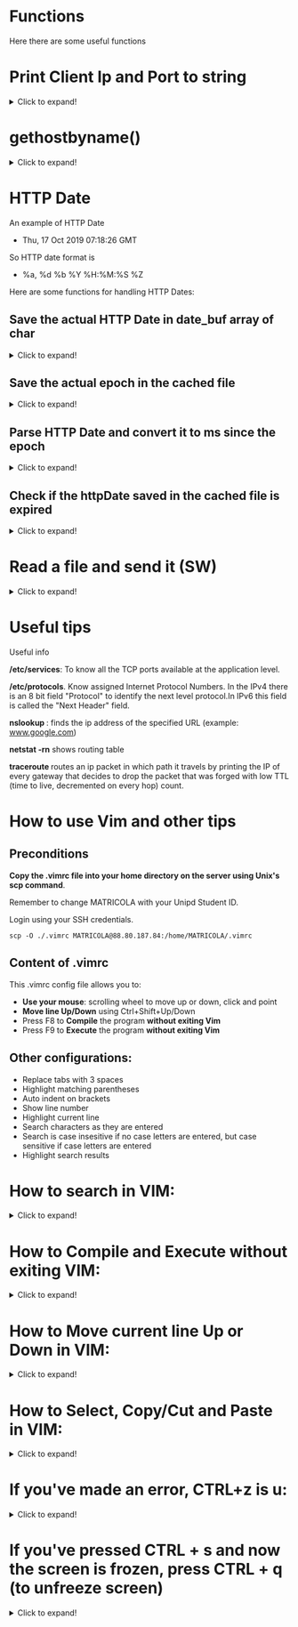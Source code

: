 # Functions

Here there are some useful functions

# Print Client Ip and Port to string

<details>
<summary>Click to expand!</summary>
    
```c
    struct sockaddr_in remote;
    printf("Client ip: %d.%d.%d.%d \nPort: %d",
        *((unsigned char*) &remote.sin_addr.s_addr),
        *((unsigned char*) &remote.sin_addr.s_addr+1),
        *((unsigned char*) &remote.sin_addr.s_addr+2),
        *((unsigned char*) &remote.sin_addr.s_addr+3),
        ntohs(remote.sin_port)
    );
```
</details>

# gethostbyname()

<details>
<summary>Click to expand!</summary>
    
```c
    /**
    struct hostent {
        char  *h_name;            // official name of host
        char **h_aliases;         // alias list
        int    h_addrtype;        // host address type
        int    h_length;          // length of address
        char **h_addr_list;       // list of addresses
    }
    #define h_addr h_addr_list[0] // for backward compatibility
    */
    
    char hostname[1000];
    sprintf(hostname, "www.example.com");
    struct hostent *remoteIp;
    remoteIp = gethostbyname(hostname);

    printf("Indirizzo di %s : %d.%d.%d.%d\n", hostname,
        (unsigned char)(remoteIp->h_addr[0]), (unsigned char)(remoteIp->h_addr[1]),
        (unsigned char)(remoteIp->h_addr[2]), (unsigned char)(remoteIp->h_addr[3]));
```
</details>

# HTTP Date

An example of HTTP Date

-   Thu, 17 Oct 2019 07:18:26 GMT

So HTTP date format is

-   %a, %d %b %Y %H:%M:%S %Z

Here are some functions for handling HTTP Dates:

## Save the actual HTTP Date in date_buf array of char    
    
<details>
<summary>Click to expand!</summary>  
    
```c
    char date_buf[1000];

    char* getNowHttpDate(){
        char* format = "%a, %d %b %Y %H:%M:%S %Z";
        time_t now = time(0);
        struct tm tm = *gmtime(&now);
        strftime(date_buf, sizeof(date_buf), format, &tm);
        printf("Time is: [%s]\n", date_buf);
        return date_buf;
    }
```
</details>


## Save the actual epoch in the cached file

<details>
<summary>Click to expand!</summary>
    
```c
    void saveEpoch() {
        FILE* cached = fopen(cacheName, "w+");
        if (cached != NULL) {
            time_t epochNow = time(NULL);
            fprintf(cached, "%lu\n", (unsigned long)epochNow);
        }
        fclose(cached);
    }
```
</details>
    

## Parse HTTP Date and convert it to ms since the epoch

<details>
<summary>Click to expand!</summary>
    
```c
    time_t httpDateToEpoch(char * lastModified) {    
        char* format = "%a, %d %b %Y %H:%M:%S %Z";
        struct tm* httpTime = malloc(sizeof(struct tm));
        strptime(lastModified, format, httpTime);    // man 3 strptime
        time_t epochRemote = mktime(httpTime);  // convert tm to epoch
        return epochRemote;
    }
```
</details>

## Check if the httpDate saved in the cached file is expired

<details>
<summary>Click to expand!</summary>

```c
    /**
    * Replace char '/' with '_' in the given string
    */
    void charReplace(char* s) {
        for (int i=0; s[i]; i++)
            if (s[i] == '/')
                s[i] = '_';
    }

    unsigned char expired(char * uri, char * last_modified){
        char resourceName[] = "/";
        
        // Replace '/' with '_' in resourceName
        char tmp[100];
        strcpy(tmp, resourceName);
        charReplace(tmp);
        
        // Save cacheName
        char cacheName[1000];
        strcpy(cacheName, "./cache/");
        strcat(cacheName, tmp);

        // Open cacheName file
        FILE * cached = fopen(cacheName, "r");
        if (cached == NULL)
            return 1;
        
        // read first line of cached file
        char * line = 0; size_t len = 0;
        getline(&line, &len, cached);
        
        if (httpDateToEpoch(last_modified) < httpDateToEpoch(line))
            return 0;
        return 1;
    }
```
</details>

# Read a file and send it (SW)

<details>
<summary>Click to expand!</summary>

```c
    FILE *fin;
    fin = fopen(uri + 1, "rt"));
    if (fin == NULL) {
        sprintf(response, "HTTP/1.1 404 File not found\r\n\r\n<html>File non trovato</html>");
        t = write(s2, response, strlen(response));
        if (t == -1) {
            perror("write fallita"); return -1;
        }
    } else {
        content_length = 0;
        while ((c = fgetc(fin)) != EOF) content_length++; // get file length
        sprintf(response, "HTTP/1.1 200 OK\r\nConnection: keep-alive\r\nContent-Length: %d\r\n\r\n", content_length);
        printf("Response: %s\n", response);
        //send headers
        t = write(s2, response, strlen(response));
        if (t==-1) {
            perror("write fallita); return -1;
        }
        rewind(fin);    // move pointer to the begin of the file
        //re-read and send the file, char per char
        while ((c = fgetc(fin)) != EOF) {
            if (write(s2, (unsigned char *)&c, 1) != 1)
                perror("Write fallita");
        }
        fclose(fin);
    }
```
</details>

# Useful tips

Useful info

**/etc/services**: To know all the TCP ports available at the application level.

**/etc/protocols**. Know assigned Internet Protocol Numbers. In the IPv4 there is an 8 bit field "Protocol" to identify the next level protocol.In IPv6 this field is called the "Next Header" field.

**nslookup <URL>**: finds the ip address of the specified URL (example: www.google.com)

**netstat -rn** shows routing table

**traceroute <URL>** routes an ip packet in which path it travels by printing the IP of every gateway that decides to drop the packet that was forged with low TTL (time to live, decremented on every hop) count.


# How to use Vim and other tips

## Preconditions
**Copy the .vimrc file into your home directory on the server using Unix's scp command**.

Remember to change MATRICOLA with your Unipd Student ID.

Login using your SSH credentials.

    scp -O ./.vimrc MATRICOLA@88.80.187.84:/home/MATRICOLA/.vimrc 


## Content of .vimrc
This .vimrc config file allows you to:
- **Use your mouse**: scrolling wheel to move up or down, click and point
- **Move line Up/Down** using Ctrl+Shift+Up/Down
- Press F8 to **Compile** the program **without exiting Vim**
- Press F9 to **Execute** the program **without exiting Vim**

## Other configurations:
- Replace tabs with 3 spaces
- Highlight matching parentheses
- Auto indent on brackets
- Show line number
- Highlight current line
- Search characters as they are entered
- Search is case insesitive if no case letters are entered, but case sensitive if case letters are entered
- Highlight search results


# How to search in VIM:
<details>
<summary>Click to expand!</summary>

<br>

Search is **UNIDIRECTIONAL** but when the search reach one end of the file, pressing **n** continues the search, starting from the other end of the file.

## Search from the current line **forward**/**backwards**

To search forward use /

To search bacward use ?

x es:

    ESC (go into Command mode)

    /query (forward)
    ?query (backward)

    ENTER (to stop writing in the search query)

    (now all search results of the query are highlighted)

    n (to move to the NEXT occurence in the search results)
    N (to move to the PREVIOUS occurence in the search results)

    ESC (to exit Search mode)
</details>


# How to Compile and Execute without exiting VIM:
<details>
<summary>Click to expand!</summary>

To Compile press F8

To Execute press F9

    ESC (go into Command mode)

    F8 (compile shortcut)
    F9 (execute shortcut)

    CTRL+C (to exit compilation/executable) 

    Enter (to re-enter in vim)
</details>



# How to Move current line Up or Down in VIM:
<details>
<summary>Click to expand!</summary>

    ESC (go into Command mode)

    CTRL+SHIFT+PAGE UP  (to move line up)
    CTRL+SHIFT+PAGE DOWN (to move line down)

    i (go into Insert mode)
</details>


# How to Select, Copy/Cut and Paste in VIM:
<details>
<summary>Click to expand!</summary>

    Select with the mouse the text you want to copy
    [ALTERNATIVE
        ESC (go into Command mode)
        V100G (to select from current line to line 100, included, using Visual mode)]

    y (to Copy/yank)
    d (to Cut/delete)

    p (to Paste after the cursor)
</details>


# If you've made an error, CTRL+z is u:
<details>
<summary>Click to expand!</summary>
    
    ESC (go into Command mode)

    u (to Undo)
</details>


# If you've pressed CTRL + s and now the screen is frozen, press CTRL + q (to unfreeze screen)
<details>
<summary>Click to expand!</summary>

    CTRL + s (now screen is frozen)

    (every command that you type when the screen is frozen will be executed, it just won't be displayed in the terminal)

    CTRL + q (to unfreeze the screen)
</details>
